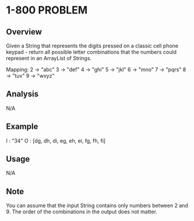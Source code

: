# 1-800 PROBLEM 

Overview
---
Given a String that represents the digits pressed on a classic cell phone 
keypad - return all possible letter combinations that the numbers could 
represent in an ArrayList of Strings. 

Mapping:
2 -> "abc"
3 -> "def"
4 -> "ghi"
5 -> "jkl"
6 -> "mno"
7 -> "pqrs"
8 -> "tuv"
9 -> "wxyz"

Analysis
---
N/A

Example
---
I : "34"
O : [dg, dh, di, eg, eh, ei, fg, fh, fi]

Usage
---
N/A

Note
---
You can assume that the input String contains only numbers between 2 and 9.
The order of the combinations in the output does not matter.
